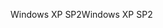 <span data-ttu-id="7e3a5-101">Windows XP SP2</span><span class="sxs-lookup"><span data-stu-id="7e3a5-101">Windows XP SP2</span></span>